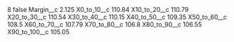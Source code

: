 <?xml version="1.0" encoding="UTF-8"?>
<CustomMetadata xmlns="http://soap.sforce.com/2006/04/metadata" xmlns:xsi="http://www.w3.org/2001/XMLSchema-instance" xmlns:xsd="http://www.w3.org/2001/XMLSchema">
    <label>8</label>
    <protected>false</protected>
    <values>
        <field>Margin__c</field>
        <value xsi:type="xsd:double">2.125</value>
    </values>
    <values>
        <field>X0_to_10__c</field>
        <value xsi:type="xsd:double">110.84</value>
    </values>
    <values>
        <field>X10_to_20__c</field>
        <value xsi:type="xsd:double">110.79</value>
    </values>
    <values>
        <field>X20_to_30__c</field>
        <value xsi:type="xsd:double">110.54</value>
    </values>
    <values>
        <field>X30_to_40__c</field>
        <value xsi:type="xsd:double">110.15</value>
    </values>
    <values>
        <field>X40_to_50__c</field>
        <value xsi:type="xsd:double">109.35</value>
    </values>
    <values>
        <field>X50_to_60__c</field>
        <value xsi:type="xsd:double">108.5</value>
    </values>
    <values>
        <field>X60_to_70__c</field>
        <value xsi:type="xsd:double">107.79</value>
    </values>
    <values>
        <field>X70_to_80__c</field>
        <value xsi:type="xsd:double">106.8</value>
    </values>
    <values>
        <field>X80_to_90__c</field>
        <value xsi:type="xsd:double">106.55</value>
    </values>
    <values>
        <field>X90_to_100__c</field>
        <value xsi:type="xsd:double">105.05</value>
    </values>
</CustomMetadata>
